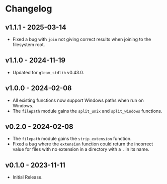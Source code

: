 # Changelog

## v1.1.1 - 2025-03-14

- Fixed a bug with `join` not giving correct results when joining to the
  filesystem root.

## v1.1.0 - 2024-11-19

- Updated for `gleam_stdlib` v0.43.0.

## v1.0.0 - 2024-02-08

- All existing functions now support Windows paths when run on Windows.
- The `filepath` module gains the `split_unix` and `split_windows` functions.

## v0.2.0 - 2024-02-08

- The `filepath` module gains the `strip_extension` function.
- Fixed a bug where the `extension` function could return the incorrect value
  for files with no extension in a directory with a `.` in its name.

## v0.1.0 - 2023-11-11

- Initial Release.
